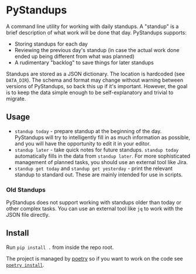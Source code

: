 # PyStandups
A command line utility for working with daily standups. A "standup" is a brief description of what work will be done that day. PyStandups supports:

* Storing standups for each day
* Reviewing the previous day's standup (in case the actual work done ended up being different from what was planned)
* A rudimentary "backlog" to save things for later standups

Standups are stored as a JSON dictionary. The location is hardcoded (see `DATA_DIR`). The schema and format may change without warning between versions of PyStandups, so back this up if it's important. However, the goal is to keep the data simple enough to be self-explanatory and trivial to migrate.

## Usage
* `standup today` - prepare standup at the beginning of the day. PyStandups will try to intelligently fill in as much information as possible, and you will have the opportunity to edit it in your editor.
* `standup later` - take quick notes for future standups. `standup today` automatically fills in the data from `standup later`. For more sophisticated management of planned tasks, you should use an external tool like Jira.
* `standup get today` and `standup get yesterday` - print the relevant standup to standard out. These are mainly intended for use in scripts.

### Old Standups
PyStandups does not support working with standups older than today or other complex tasks. You can use an external tool like `jq` to work with the JSON file directly.

## Install
Run `pip install .` from inside the repo root.

The project is managed by [poetry](https://python-poetry.org/) so if you want to work on the code see [`poetry install`](https://python-poetry.org/docs/cli/#install).

